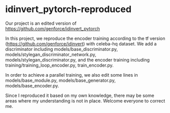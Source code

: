# idinvert_pytorch-reproduced
 Our project is an edited version of https://github.com/genforce/idinvert_pytorch

 In this project, we reproduce the encoder training according to the tf version (https://github.com/genforce/idinvert) with celeba-hq dataset. We add a discriminator including models/base_discriminator.py, models/stylegan_discriminator_network.py, models/stylegan_discriminator.py, and the encoder training including training/training_loop_encoder.py, train_encoder.py.

 In order to achieve a parallel training, we also edit some lines in models/base_module.py, models/base_generator.py, models/base_encoder.py.

 Since I reproduced it based on my own knowledge, there may be some areas where my understanding is not in place. Welcome everyone to correct me.
